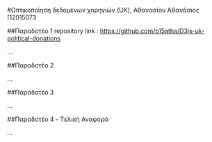 #Οπτικοποίηση δεδομένων χορηγιών (UK), Αθανασίου Αθανάσιος Π2015073

##Παραδοτέο 1 repository link : https://github.com/p15atha/D3js-uk-political-donations

...

##Παραδοτέο 2

...

##Παραδοτέο 3

...

##Παραδοτέο 4 - Tελική Αναφορά

...
